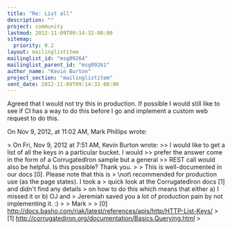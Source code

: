 ```yaml
---
title: "Re: List all"
description: ""
project: community
lastmod: 2012-11-09T09:14:32-08:00
sitemap:
  priority: 0.2
layout: mailinglistitem
mailinglist_id: "msg09264"
mailinglist_parent_id: "msg09261"
author_name: "Kevin Burton"
project_section: "mailinglistitem"
sent_date: 2012-11-09T09:14:32-08:00
---
```



Agreed that I would not try this in production. If possible I would still like 
to see if CI has a way to do this before I go and implement a custom web 
request to do this.

On Nov 9, 2012, at 11:02 AM, Mark Phillips  wrote:

&gt; On Fri, Nov 9, 2012 at 7:51 AM, Kevin Burton  wrote:
&gt;&gt; I would like to get a list of all the keys in a particular bucket. I would 
&gt;&gt; prefer the answer come in the form of a CorrugatedIron sample but a general 
&gt;&gt; REST call would also be helpful. Is this possible? Thank you.
&gt; 
&gt; This is well-documented in our docs [0]. Please note that this is
&gt; \\*not\\* recommended for production use (as the page states). I took a
&gt; quick look at the CorrugatedIron docs [1] and didn't find any details
&gt; on how to do this which means that either a) I missed it or b) OJ and
&gt; Jeremiah saved you a lot of production pain by not implementing it. :)
&gt; 
&gt; Mark
&gt; 
&gt; [0] http://docs.basho.com/riak/latest/references/apis/http/HTTP-List-Keys/
&gt; [1] http://corrugatediron.org/documentation/Basics.Querying.html
&gt; 

